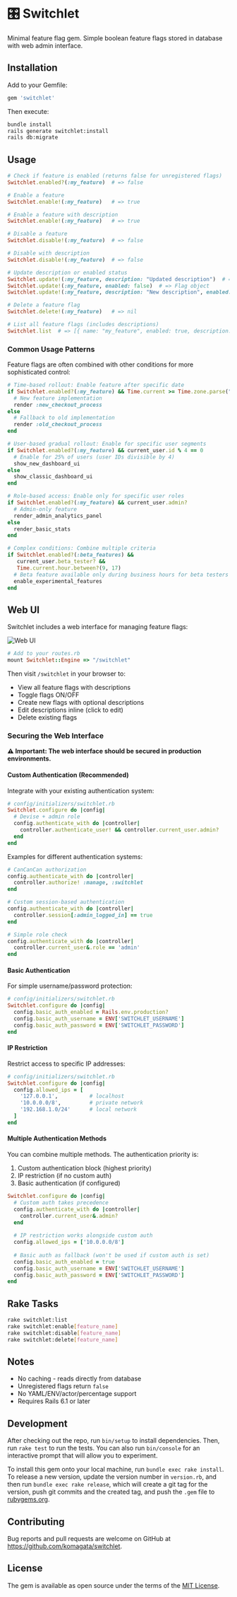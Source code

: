 # 🎛️ Switchlet

Minimal feature flag gem. Simple boolean feature flags stored in database with web admin interface.

## Installation

Add to your Gemfile:

```ruby
gem 'switchlet'
```

Then execute:

```bash
bundle install
rails generate switchlet:install
rails db:migrate
```

## Usage

```ruby
# Check if feature is enabled (returns false for unregistered flags)
Switchlet.enabled?(:my_feature)  # => false

# Enable a feature
Switchlet.enable!(:my_feature)   # => true

# Enable a feature with description
Switchlet.enable!(:my_feature)   # => true

# Disable a feature
Switchlet.disable!(:my_feature)  # => false

# Disable with description
Switchlet.disable!(:my_feature)  # => false

# Update description or enabled status
Switchlet.update!(:my_feature, description: "Updated description")  # => Flag object
Switchlet.update!(:my_feature, enabled: false)  # => Flag object
Switchlet.update!(:my_feature, description: "New description", enabled: true)  # => Flag object

# Delete a feature flag
Switchlet.delete!(:my_feature)   # => nil

# List all feature flags (includes descriptions)
Switchlet.list  # => [{ name: "my_feature", enabled: true, description: "New payment system", updated_at: Time }]
```

### Common Usage Patterns

Feature flags are often combined with other conditions for more sophisticated control:

```ruby
# Time-based rollout: Enable feature after specific date
if Switchlet.enabled?(:my_feature) && Time.current >= Time.zone.parse("2025-06-01 00:00:00")
  # New feature implementation
  render :new_checkout_process
else
  # Fallback to old implementation
  render :old_checkout_process
end

# User-based gradual rollout: Enable for specific user segments
if Switchlet.enabled?(:my_feature) && current_user.id % 4 == 0
  # Enable for 25% of users (user IDs divisible by 4)
  show_new_dashboard_ui
else
  show_classic_dashboard_ui
end

# Role-based access: Enable only for specific user roles
if Switchlet.enabled?(:my_feature) && current_user.admin?
  # Admin-only feature
  render_admin_analytics_panel
else
  render_basic_stats
end

# Complex conditions: Combine multiple criteria
if Switchlet.enabled?(:beta_features) && 
   current_user.beta_tester? && 
   Time.current.hour.between?(9, 17)
  # Beta feature available only during business hours for beta testers
  enable_experimental_features
end
```

## Web UI

Switchlet includes a web interface for managing feature flags:

![Web UI](./web-ui.png)

```ruby
# Add to your routes.rb
mount Switchlet::Engine => "/switchlet"
```

Then visit `/switchlet` in your browser to:
- View all feature flags with descriptions
- Toggle flags ON/OFF
- Create new flags with optional descriptions
- Edit descriptions inline (click to edit)
- Delete existing flags

### Securing the Web Interface

**⚠️ Important: The web interface should be secured in production environments.**

#### Custom Authentication (Recommended)

Integrate with your existing authentication system:

```ruby
# config/initializers/switchlet.rb
Switchlet.configure do |config|
  # Devise + admin role
  config.authenticate_with do |controller|
    controller.authenticate_user! && controller.current_user.admin?
  end
end
```

Examples for different authentication systems:

```ruby
# CanCanCan authorization
config.authenticate_with do |controller|
  controller.authorize! :manage, :switchlet
end

# Custom session-based authentication
config.authenticate_with do |controller|
  controller.session[:admin_logged_in] == true
end

# Simple role check
config.authenticate_with do |controller|
  controller.current_user&.role == 'admin'
end
```

#### Basic Authentication

For simple username/password protection:

```ruby
# config/initializers/switchlet.rb
Switchlet.configure do |config|
  config.basic_auth_enabled = Rails.env.production?
  config.basic_auth_username = ENV['SWITCHLET_USERNAME']
  config.basic_auth_password = ENV['SWITCHLET_PASSWORD']
end
```

#### IP Restriction

Restrict access to specific IP addresses:

```ruby
# config/initializers/switchlet.rb
Switchlet.configure do |config|
  config.allowed_ips = [
    '127.0.0.1',          # localhost
    '10.0.0.0/8',         # private network
    '192.168.1.0/24'      # local network
  ]
end
```

#### Multiple Authentication Methods

You can combine multiple methods. The authentication priority is:
1. Custom authentication block (highest priority)
2. IP restriction (if no custom auth)
3. Basic authentication (if configured)

```ruby
Switchlet.configure do |config|
  # Custom auth takes precedence
  config.authenticate_with do |controller|
    controller.current_user&.admin?
  end
  
  # IP restriction works alongside custom auth
  config.allowed_ips = ['10.0.0.0/8']
  
  # Basic auth as fallback (won't be used if custom auth is set)
  config.basic_auth_enabled = true
  config.basic_auth_username = ENV['SWITCHLET_USERNAME']
  config.basic_auth_password = ENV['SWITCHLET_PASSWORD']
end
```

## Rake Tasks

```bash
rake switchlet:list
rake switchlet:enable[feature_name]
rake switchlet:disable[feature_name]
rake switchlet:delete[feature_name]
```

## Notes

- No caching - reads directly from database
- Unregistered flags return `false`
- No YAML/ENV/actor/percentage support
- Requires Rails 6.1 or later

## Development

After checking out the repo, run `bin/setup` to install dependencies. Then, run `rake test` to run the tests. You can also run `bin/console` for an interactive prompt that will allow you to experiment.

To install this gem onto your local machine, run `bundle exec rake install`. To release a new version, update the version number in `version.rb`, and then run `bundle exec rake release`, which will create a git tag for the version, push git commits and the created tag, and push the `.gem` file to [rubygems.org](https://rubygems.org).

## Contributing

Bug reports and pull requests are welcome on GitHub at https://github.com/komagata/switchlet.

## License

The gem is available as open source under the terms of the [MIT License](https://opensource.org/licenses/MIT).
